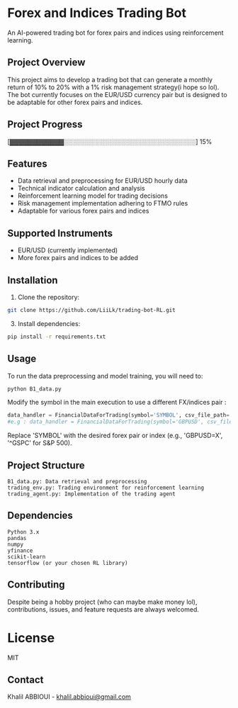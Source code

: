# Forex and Indices Trading Bot

An AI-powered trading bot for forex pairs and indices using reinforcement learning.

## Project Overview

This project aims to develop a trading bot that can generate a monthly return of 10% to 20% with a 1% risk management strategy(i hope so lol). The bot currently focuses on the EUR/USD currency pair but is designed to be adaptable for other forex pairs and indices.

## Project Progress

[▓▓▓▓▓▓▓▓▓▓▓▓░░░░░░░░░░░░░░░░░░░░░░░░░░░░░░] 15%

## Features

- Data retrieval and preprocessing for EUR/USD hourly data
- Technical indicator calculation and analysis
- Reinforcement learning model for trading decisions
- Risk management implementation adhering to FTMO rules
- Adaptable for various forex pairs and indices

## Supported Instruments

- EUR/USD (currently implemented)
- More forex pairs and indices to be added

## Installation

1. Clone the repository:
```bash
git clone https://github.com/LiiLk/trading-bot-RL.git
```

3. Install dependencies:
```bash
pip install -r requirements.txt
```
## Usage

To run the data preprocessing and model training, you will need to: 
```bash
python B1_data.py
```
Modify the symbol in the main execution to use a different FX/indices pair :
```python
data_handler = FinancialDataForTrading(symbol='SYMBOL', csv_file_path='data.csv')
#e.g : data_handler = FinancialDataForTrading(symbol='GBPUSD', csv_file_path='data.csv')
```
Replace 'SYMBOL' with the desired forex pair or index (e.g., 'GBPUSD=X', '^GSPC' for S&P 500).

## Project Structure

    B1_data.py: Data retrieval and preprocessing
    trading_env.py: Trading environment for reinforcement learning
    trading_agent.py: Implementation of the trading agent
    
## Dependencies

    Python 3.x
    pandas
    numpy
    yfinance
    scikit-learn
    tensorflow (or your chosen RL library)

## Contributing 
Despite being a hobby project (who can maybe make money lol), contributions, issues, and feature requests are always welcomed.

# License
MIT

## Contact
Khalil ABBIOUI - khalil.abbioui@gmail.com


